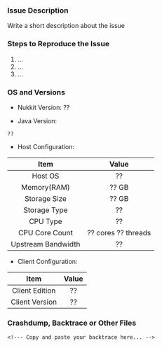 ### Issue Description
<!--- Use our forum https://forums.nukkit.io for questions -->
Write a short description about the issue

### Steps to Reproduce the Issue
<!--- Help us to find the problem by adding steps to reproduce the issue -->
1. ...
2. ...
3. ...

### OS and Versions
<!--- Use the 'version' command in Nukkit -->
* Nukkit Version: ?? <!--- Do not just write "latest" or "1.0dev" here. Write compile time is also fine. -->
<!--- Use 'java -version' in command line -->
* Java Version: 
```
??
```
<!--- Device and host configuration, such as: 8GB RAM, 12-core Intel X5650 CPU, 100Mb internet upload. You may get this info from your host provider or hardware information softwares -->
* Host Configuration: 
<!-- Do NOT write "doesn't matters", it DOES matters. I met a guy shouting his world can not be saved, after we looked into storage, we found that his SATA wire is not connected. -->

| Item | Value |
|:----:|:-----:|
| Host OS | ?? |  <!-- What OS do you use to open Nukkit in? Linux? Windows? Write it here -->
| Memory(RAM) | ?? GB | <!-- Open your task manager in windows, or use command "top" in linux -->
| Storage Size | ?? GB | <!-- Max size -->
| Storage Type | ?? | <!-- SSD or HDD -->
| CPU Type | ?? | <!-- Such as: "Intel Xeon X5650" ,"Hisilicon HI3536C" or "AMD Ryzen 7" -->
| CPU Core Count | ?? cores ?? threads | 
| Upstream Bandwidth | ?? | <!-- How many Mbps/Gbps? Such as: 100 Mbps or 1 Gbps. If you are testing in LAN (wired or wifi) , it depends on speed of your router, it is normally 100 Mbps. -->

* Client Configuration: 

| Item | Value |
|:----:|:-----:|
| Client Edition | ?? | <!--- Windows 10? Android? iOS? Simulators with x86 platform? -->
| Client Version | ?? | <!--- Client Version, such as 1.1.2, 0.15.90 or 0.15 build 1 and so on -->

### Crashdump, Backtrace or Other Files
<!--- Please use gist or anything else and add links here -->
```
<!--- Copy and paste your backtrace here... -->
```